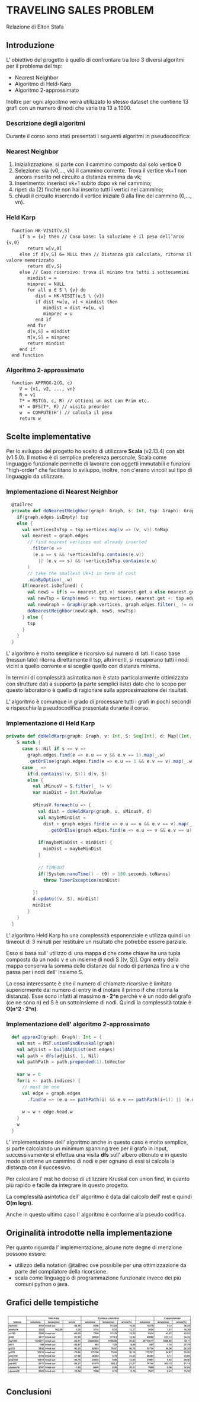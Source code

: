 # TRAVELING SALES PROBLEM

Relazione di Elton Stafa

## Introduzione

L' obiettivo del progetto è quello di confrontare tra loro 3 diversi algoritmi per il problema del tsp:
- Nearest Neighbor
- Algoritmo di Held-Karp
- Algoritmo 2-approssimato

Inoltre per ogni algoritmo verrà utilizzato lo stesso dataset che contiene 13 grafi con un numero di nodi che varia tra 13 a 1000.

### Descrizione degli algoritmi

Durante il corso sono stati presentati i seguenti algoritmi in pseudocodifica:

### Nearest Neighbor

1. Inizializzazione: si parte con il cammino composto dal solo vertice 0
2. Selezione: sia (v0,..., vk) il cammino corrente. Trova il vertice vk+1 non ancora inserito
   nel circuito a distanza minima da vk;
3. Inserimento: inserisci vk+1 subito dopo vk nel cammino;
4. ripeti da (2) finché non hai inserito tutti i vertici nel cammino;
5. chiudi il circuito inserendo il vertice iniziale 0 alla fine del cammino (0,..., vn).

### Held Karp

      function HK-VISIT(v,S)
         if S = {v} then // Caso base: la soluzione è il peso dell’arco {v,0}
            return w[v,0]
         else if d[v,S] 6= NULL then // Distanza già calcolata, ritorna il valore memorizzato
            return d[v,S]
         else // Caso ricorsivo: trova il minimo tra tutti i sottocammini
            mindist = ∞
            minprec = NULL
            for all u ∈ S \ {v} do
               dist = HK-VISIT(u,S \ {v})
               if dist +w[u, v] < mindist then
                  mindist = dist +w[u, v]
                  minprec = u
               end if
            end for
            d[v,S] = mindist
            π[v,S] = minprec
            return mindist
         end if
      end function

### Algoritmo 2-approssimato

      function APPROX-2(G, c)
         V = {v1, v2, ..., vn}
         R = v1
         T* = MST(G, c, R) // ottieni un mst con Prim etc.
         H' = DFS(T*, R) // visita preorder
         w  = COMPUTE(H') // calcola il peso
         return w


## Scelte implementative

Per lo sviluppo del progetto ho scelto di utilizzare **Scala** (v2.13.4) con sbt (v1.5.0). Il motivo è di semplice preferenza personale, Scala come linguaggio funzionale permette di lavorare con oggetti immutabili e funzioni "high-order" che facilitano lo sviluppo, inoltre, non c'erano vincoli sul tipo di linguaggio da utilizzare.


### Implementazione di Nearest Neighbor

```scala
  @tailrec
  private def doNearestNeighbor(graph: Graph, s: Int, tsp: Graph): Graph = { // O(nm)
    if(graph.edges.isEmpty) tsp
    else {
      val verticesInTsp = tsp.vertices.map(v => (v, v)).toMap
      val nearest = graph.edges
        // find nearest vertices not already inserted
         .filter(e =>
          (e.u == s && !verticesInTsp.contains(e.v))
            || (e.v == s) && !verticesInTsp.contains(e.u)
        )
        // take the smallest Vk+1 in term of cost
        .minByOption(_.w)
      if(nearest.isDefined) {
        val newS = if(s == nearest.get.v) nearest.get.u else nearest.get.v
        val newTsp = Graph(newS +: tsp.vertices, nearest.get +: tsp.edges)
        val newGraph = Graph(graph.vertices, graph.edges.filter(_ != nearest.get))
        doNearestNeighbor(newGraph, newS, newTsp)
      } else {
        tsp
      }
    }
  }
```

L' algoritmo è molto semplice e ricorsivo sul numero di lati. 
Il caso base (nessun lato) ritorna direttamente il tsp, altrimenti, si recuperano tutti i nodi vicini a quello corrente 
e si sceglie quello con distanza minima.

In termini di complessità asintotica non è stato particolarmente ottimizzato con strutture dati a supporto (a parte semplici liste)
dato che lo scopo per questo laboratorio è quello di ragionare sulla approssimazione dei risultati.

L' algoritmo è comunque in grado di processare tutti i grafi in pochi secondi e rispecchia la 
pseudocodifica presentata durante il corso.


### Implementazione di Held Karp

```scala
private def doHeldKarp(graph: Graph, v: Int, S: Seq[Int], d: Map[(Int, Seq[Int]), Int]): Int = {
    S match {
      case s::Nil if s == v =>
        graph.edges.find(e => e.u == v && e.v == 1).map(_.w)
        .getOrElse(graph.edges.find(e => e.u == 1 && e.v == v).map(_.w).get)
      case _ =>
        if(d.contains((v, S))) d(v, S)
        else {
          val sMinusV = S.filter(_ != v)
          var minDist = Int.MaxValue

          sMinusV.foreach(u => {
            val dist = doHeldKarp(graph, u, sMinusV, d)
            val maybeMinDist =
              dist + graph.edges.find(e => e.u == u && e.v == v).map(_.w)
                .getOrElse(graph.edges.find(e => e.u == v && e.v == u).map(_.w).get)

            if(maybeMinDist < minDist) {
              minDist = maybeMinDist
            }

            // TIMEOUT
            if((System.nanoTime() - t0) > 180.seconds.toNanos)
              throw TimerException(minDist)

          })
          d.update((v, S), minDist)
          minDist
        }
    }
  }
```
L' algoritmo Held Karp ha una complessità esponenziale e utilizza quindi un timeout di 3 minuti per restituire un risultato che 
potrebbe essere parziale. 

Esso si basa sull' utilizzo di una mappa **d** che come chiave ha una tupla composta da un nodo v e un insieme di nodi S [(v, S)].
Ogni entry della mappa conserva la somma delle distanze dal nodo di partenza fino a **v** che passa per i nodi dell' insieme S.

La cosa interessante è che il numero di chiamate ricorsive è limitato superiormente dal numero di entry in **d** (notare il primo if che ritorna la distanza).
Esse sono infatti al massimo **n · 2^n** perchè v è un nodo del grafo (ce ne sono n) ed S è un sottoinsieme di nodi.
Quindi la complessità totale è **O(n^2 · 2^n)**. 

### Implementazione dell' algoritmo 2-approssimato

```scala
  def approx2(graph: Graph): Int = {
    val mst = MST.unionFindKruskal(graph)
    val adjList = buildAdjList(mst.edges)
    val path = dfs(adjList, 1, Nil)
    val pathPath = path.prepended(1).toVector
   
    var w = 0
    for(i <- path.indices) {
      // must be one 
      val edge = graph.edges
        .find(e => (e.u == pathPath(i) && e.v == pathPath(i+1)) || (e.u == pathPath(i+1) && e.v == pathPath(i)))

      w = w + edge.head.w
    }
    w
  }
```

L' implementazione dell' algoritmo anche in questo caso è molto semplice, si parte calcolando un minimum spanning tree 
per il grafo in input, successivamente si effettua una visita **dfs** sull' albero ottenuto e in questo modo si ottiene
un cammino di nodi e per ognuno di essi si calcola la distanza con il successivo.

Per calcolare l' mst ho deciso di utilizzare Kruskal con union find, in quanto più rapido e facile da integrare in questo 
progetto. 

La complessità asintotica dell' algoritmo è data dal calcolo dell' mst e quindi **O(m logn)**.

Anche in questo ultimo caso l' algoritmo è conforme alla pseudo codifica.

## Originalità introdotte nella implementazione

Per quanto riguarda l' implementazione, alcune note degne di menzione possono essere:

- utilizzo della notation @tailrec ove possibile per una ottimizzazione da parte del compilatore della ricorsione.
- scala come linguaggio di programmazione funzionale invece dei più comuni python o java.

## Grafici delle tempistiche

![Tabella delle soluzioni](tab.png?raw=true "Tabella delle soluzioni")

## Conclusioni


